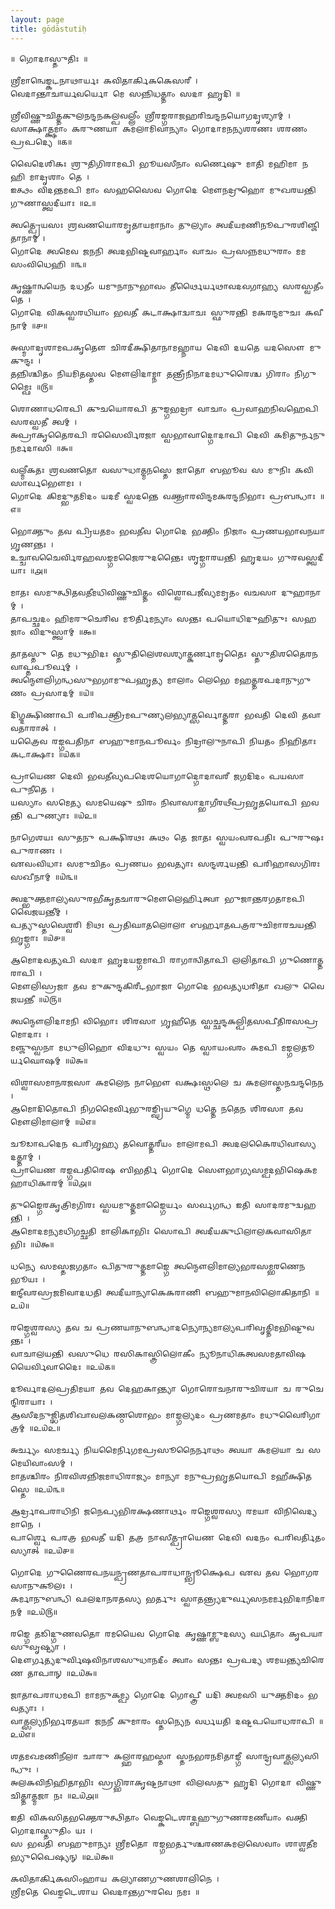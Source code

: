 ```yaml
---
layout: page
title: gōdāstutiḥ
---
```

    ॥ 𑌗𑍋𑌦𑌾𑌸𑍍𑌤𑍁𑌤𑌿𑌃 ॥

    𑌶𑍍𑌰𑍀𑌮𑌾𑌨𑍍𑌵𑍇𑌙𑍍𑌕𑌟𑌨𑌾𑌥𑌾𑌰𑍍𑌯𑌃 𑌕𑌵𑌿𑌤𑌾𑌰𑍍𑌕𑌿𑌕𑌕𑍇𑌸𑌰𑍀 ।
    𑌵𑍇𑌦𑌾𑌨𑍍𑌤𑌾𑌚𑌾𑌰𑍍𑌯𑌵𑌰𑍍𑌯𑍋 𑌮𑍇 𑌸𑌨𑍍𑌨𑌿𑌧𑌤𑍍𑌤𑌾𑌂 𑌸𑌦𑌾 𑌹𑍃𑌦𑌿 ॥

    𑌶𑍍𑌰𑍀𑌵𑌿𑌷𑍍𑌣𑍁𑌚𑌿𑌤𑍍𑌤𑌕𑍁𑌲𑌨𑌨𑍍𑌦𑌨𑌕𑌲𑍍𑌪𑌵𑌲𑍍𑌲𑍀𑌂 𑌶𑍍𑌰𑍀𑌰𑌙𑍍𑌗𑌰𑌾𑌜𑌹𑌰𑌿𑌚𑌨𑍍𑌦𑌨𑌯𑍋𑌗𑌦𑍃𑌶𑍍𑌯𑌾𑌮𑍍 ।
    𑌸𑌾𑌕𑍍𑌷𑌾𑌤𑍍𑌕𑍍𑌷𑌮𑌾𑌂 𑌕𑌰𑍁𑌣𑌯𑌾 𑌕𑌮𑌲𑌾𑌮𑌿𑌵𑌾𑌨𑍍𑌯𑌾𑌂 𑌗𑍋𑌦𑌾𑌮𑌨𑌨𑍍𑌯𑌶𑌰𑌣𑌃 𑌶𑌰𑌣𑌂 𑌪𑍍𑌰𑌪𑌦𑍍𑌯𑍇 ॥௧॥

    𑌵𑍈𑌦𑍇𑌶𑌿𑌕𑌃 𑌶𑍍𑌰𑍁𑌤𑌿𑌗𑌿𑌰𑌾𑌮𑌪𑌿 𑌭𑍂𑌯𑌸𑍀𑌨𑌾𑌂 𑌵𑌰𑍍𑌣𑍇𑌷𑍁 𑌮𑌾𑌤𑌿 𑌮𑌹𑌿𑌮𑌾 𑌨 𑌹𑌿 𑌮𑌾𑌦𑍃𑌶𑌾𑌂 𑌤𑍇 ।
    𑌇𑌤𑍍𑌥𑌂 𑌵𑌿𑌦𑌨𑍍𑌤𑌮𑌪𑌿 𑌮𑌾𑌂 𑌸𑌹𑌸𑍈𑌵 𑌗𑍋𑌦𑍇 𑌮𑍌𑌨𑌦𑍍𑌰𑍁𑌹𑍋 𑌮𑍁𑌖𑌰𑌯𑌨𑍍𑌤𑌿 𑌗𑍁𑌣𑌾𑌸𑍍𑌤𑍍𑌵𑌦𑍀𑌯𑌾𑌃 ॥௨॥

    𑌤𑍍𑌵𑌤𑍍𑌪𑍍𑌰𑍇𑌯𑌸𑌃 𑌶𑍍𑌰𑌵𑌣𑌯𑍋𑌰𑌮𑍃𑌤𑌾𑌯𑌮𑌾𑌨𑌾𑌂 𑌤𑍁𑌲𑍍𑌯𑌾𑌂 𑌤𑍍𑌵𑌦𑍀𑌯𑌮𑌣𑌿𑌨𑍂𑌪𑍁𑌰𑌶𑌿𑌞𑍍𑌜𑌿𑌤𑌾𑌨𑌾𑌮𑍍 ।
    𑌗𑍋𑌦𑍇 𑌤𑍍𑌵𑌮𑍇𑌵 𑌜𑌨𑌨𑌿 𑌤𑍍𑌵𑌦𑌭𑌿𑌷𑍍𑌟𑌵𑌾𑌰𑍍𑌹𑌾𑌂 𑌵𑌾𑌚𑌂 𑌪𑍍𑌰𑌸𑌨𑍍𑌨𑌮𑌧𑍁𑌰𑌾𑌂 𑌮𑌮 𑌸𑌂𑌵𑌿𑌧𑍇𑌹𑌿 ॥௩॥

    𑌕𑍃𑌷𑍍𑌣𑌾𑌨𑍍𑌵𑌯𑍇𑌨 𑌦𑌧𑌤𑍀𑌂 𑌯𑌮𑍁𑌨𑌾𑌨𑍁𑌭𑌾𑌵𑌂 𑌤𑍀𑌰𑍍𑌥𑍈𑌰𑍍𑌯𑌥𑌾𑌵𑌦𑌵𑌗𑌾𑌹𑍍𑌯 𑌸𑌰𑌸𑍍𑌵𑌤𑍀𑌂 𑌤𑍇 ।
    𑌗𑍋𑌦𑍇 𑌵𑌿𑌕𑌸𑍍𑌵𑌰𑌧𑌿𑌯𑌾𑌂 𑌭𑌵𑌤𑍀 𑌕𑌟𑌾𑌕𑍍𑌷𑌾𑌦𑍍𑌵𑌾𑌚𑌃 𑌸𑍍𑌫𑍁𑌰𑌨𑍍𑌤𑌿 𑌮𑌕𑌰𑌨𑍍𑌦𑌮𑍁𑌚𑌃 𑌕𑌵𑍀𑌨𑌾𑌮𑍍 ॥௪॥

    𑌅𑌸𑍍𑌮𑌾𑌦𑍃𑌶𑌾𑌮𑌪𑌕𑍃𑌤𑍌 𑌚𑌿𑌰𑌦𑍀𑌕𑍍𑌷𑌿𑌤𑌾𑌨𑌾𑌮𑌹𑍍𑌨𑌾𑌯 𑌦𑍇𑌵𑌿 𑌦𑌯𑌤𑍇 𑌯𑌦𑌸𑍌 𑌮𑍁𑌕𑍁𑌨𑍍𑌦𑌃 ।
    𑌤𑌨𑍍𑌨𑌿𑌶𑍍𑌚𑌿𑌤𑌂 𑌨𑌿𑌯𑌮𑌿𑌤𑌸𑍍𑌤𑌵 𑌮𑍌𑌲𑌿𑌦𑌾𑌮𑍍𑌨𑌾 𑌤𑌨𑍍𑌤𑍍𑌰𑍀𑌨𑌿𑌨𑌾𑌦𑌮𑌧𑍁𑌰𑍈𑌶𑍍𑌚 𑌗𑌿𑌰𑌾𑌂 𑌨𑌿𑌗𑍁𑌮𑍍𑌫𑍈𑌃 ॥௫॥

    𑌶𑍋𑌣𑌾𑌧𑌰𑍇𑌪𑌿 𑌕𑍁𑌚𑌯𑍋𑌰𑌪𑌿 𑌤𑍁𑌙𑍍𑌗𑌭𑌦𑍍𑌰𑌾 𑌵𑌾𑌚𑌾𑌂 𑌪𑍍𑌰𑌵𑌾𑌹𑌨𑌿𑌵𑌹𑍇𑌪𑌿 𑌸𑌰𑌸𑍍𑌵𑌤𑍀 𑌤𑍍𑌵𑌮𑍍 ।
    𑌅𑌪𑍍𑌰𑌾𑌕𑍃𑌤𑍈𑌰𑌪𑌿 𑌰𑌸𑍈𑌰𑍍𑌵𑌿𑌰𑌜𑌾 𑌸𑍍𑌵𑌭𑌾𑌵𑌾𑌦𑍍𑌗𑍋𑌦𑌾𑌪𑌿 𑌦𑍇𑌵𑌿 𑌕𑌮𑌿𑌤𑍁𑌰𑍍𑌨𑌨𑍁 𑌨𑌰𑍍𑌮𑌦𑌾𑌸𑌿 ॥௬॥

    𑌵𑌲𑍍𑌮𑍀𑌕𑌤𑌃 𑌶𑍍𑌰𑌵𑌣𑌤𑍋 𑌵𑌸𑍁𑌧𑌾𑌤𑍍𑌮𑌨𑌸𑍍𑌤𑍇 𑌜𑌾𑌤𑍋 𑌬𑌭𑍂𑌵 𑌸 𑌮𑍁𑌨𑌿𑌃 𑌕𑌵𑌿𑌸𑌾𑌰𑍍𑌵𑌭𑍌𑌮𑌃 ।
    𑌗𑍋𑌦𑍇 𑌕𑌿𑌮𑌦𑍍𑌭𑍁𑌤𑌮𑌿𑌦𑌂 𑌯𑌦𑌮𑍀 𑌸𑍍𑌵𑌦𑌨𑍍𑌤𑍇 𑌵𑌕𑍍𑌤𑍍𑌰𑌾𑌰𑌵𑌿𑌨𑍍𑌦𑌮𑌕𑌰𑌨𑍍𑌦𑌨𑌿𑌭𑌾𑌃 𑌪𑍍𑌰𑌬𑌨𑍍𑌧𑌾𑌃 ॥௭॥

    𑌭𑍋𑌕𑍍𑌤𑍁𑌂 𑌤𑌵 𑌪𑍍𑌰𑌿𑌯𑌤𑌮𑌂 𑌭𑌵𑌤𑍀𑌵 𑌗𑍋𑌦𑍇 𑌭𑌕𑍍𑌤𑌿𑌂 𑌨𑌿𑌜𑌾𑌂 𑌪𑍍𑌰𑌣𑌯𑌭𑌾𑌵𑌨𑌯𑌾 𑌗𑍃𑌣𑌨𑍍𑌤𑌃 ।
    𑌉𑌚𑍍𑌚𑌾𑌵𑌚𑍈𑌰𑍍𑌵𑌿𑌰𑌹𑌸𑌙𑍍𑌗𑌮𑌜𑍈𑌰𑍁𑌦𑌨𑍍𑌤𑍈𑌃 𑌶𑍃𑌙𑍍𑌗𑌾𑌰𑌯𑌨𑍍𑌤𑌿 𑌹𑍃𑌦𑌯𑌂 𑌗𑍁𑌰𑌵𑌸𑍍𑌤𑍍𑌵𑌦𑍀𑌯𑌾𑌃 ॥௮॥

    𑌮𑌾𑌤𑌃 𑌸𑌮𑍁𑌤𑍍𑌥𑌿𑌤𑌵𑌤𑍀𑌮𑌧𑌿𑌵𑌿𑌷𑍍𑌣𑍁𑌚𑌿𑌤𑍍𑌤𑌂 𑌵𑌿𑌶𑍍𑌵𑍋𑌪𑌜𑍀𑌵𑍍𑌯𑌮𑌮𑍃𑌤𑌂 𑌵𑌚𑌸𑌾 𑌦𑍁𑌹𑌾𑌨𑌾𑌮𑍍 ।
    𑌤𑌾𑌪𑌚𑍍𑌛𑌦𑌂 𑌹𑌿𑌮𑌰𑍁𑌚𑍇𑌰𑌿𑌵 𑌮𑍂𑌰𑍍𑌤𑌿𑌮𑌨𑍍𑌯𑌾𑌂 𑌸𑌨𑍍𑌤𑌃 𑌪𑌯𑍋𑌧𑌿𑌦𑍁𑌹𑌿𑌤𑍁𑌃 𑌸𑌹𑌜𑌾𑌂 𑌵𑌿𑌦𑍁𑌸𑍍𑌤𑍍𑌵𑌾𑌮𑍍 ॥௯॥

    𑌤𑌾𑌤𑌸𑍍𑌤𑍁 𑌤𑍇 𑌮𑌧𑍁𑌭𑌿𑌦𑌃 𑌸𑍍𑌤𑍁𑌤𑌿𑌲𑍇𑌶𑌵𑌶𑍍𑌯𑌾𑌤𑍍𑌕𑌰𑍍𑌣𑌾𑌮𑍃𑌤𑍈𑌃 𑌸𑍍𑌤𑍁𑌤𑌿𑌶𑌤𑍈𑌰𑌨𑌵𑌾𑌪𑍍𑌤𑌪𑍂𑌰𑍍𑌵𑌮𑍍 ।
    𑌤𑍍𑌵𑌨𑍍𑌮𑍌𑌲𑌿𑌗𑌨𑍍𑌧𑌸𑍁𑌭𑌗𑌾𑌮𑍁𑌪𑌹𑍃𑌤𑍍𑌯 𑌮𑌾𑌲𑌾𑌂 𑌲𑍇𑌭𑍇 𑌮𑌹𑌤𑍍𑌤𑌰𑌪𑌦𑌾𑌨𑍁𑌗𑍁𑌣𑌂 𑌪𑍍𑌰𑌸𑌾𑌦𑌮𑍍 ॥௰॥

    𑌦𑌿𑌗𑍍𑌦𑌕𑍍𑌷𑌿𑌣𑌾𑌪𑌿 𑌪𑌰𑌿𑌪𑌕𑍍𑌤𑍍𑌰𑌿𑌮𑌪𑍁𑌣𑍍𑌯𑌲𑌭𑍍𑌯𑌾𑌤𑍍𑌸𑌰𑍍𑌵𑍋𑌤𑍍𑌤𑌰𑌾 𑌭𑌵𑌤𑌿 𑌦𑍇𑌵𑌿 𑌤𑌵𑌾𑌵𑌤𑌾𑌰𑌾𑌤𑍍 ।
    𑌯𑌤𑍍𑌰𑍈𑌵 𑌰𑌙𑍍𑌗𑌪𑌤𑌿𑌨𑌾 𑌬𑌹𑍁𑌮𑌾𑌨𑌪𑍂𑌰𑍍𑌵𑌂 𑌨𑌿𑌦𑍍𑌰𑌾𑌲𑍁𑌨𑌾𑌪𑌿 𑌨𑌿𑌯𑌤𑌂 𑌨𑌿𑌹𑌿𑌤𑌾𑌃 𑌕𑌟𑌾𑌕𑍍𑌷𑌾𑌃 ॥௰௧॥

    𑌪𑍍𑌰𑌾𑌯𑍇𑌣 𑌦𑍇𑌵𑌿 𑌭𑌵𑌤𑍀𑌵𑍍𑌯𑌪𑌦𑍇𑌶𑌯𑍋𑌗𑌾𑌦𑍍𑌗𑍋𑌦𑌾𑌵𑌰𑍀 𑌜𑌗𑌦𑌿𑌦𑌂 𑌪𑌯𑌸𑌾 𑌪𑍁𑌨𑍀𑌤𑍇 ।
    𑌯𑌸𑍍𑌯𑌾𑌂 𑌸𑌮𑍇𑌤𑍍𑌯 𑌸𑌮𑌯𑍇𑌷𑍁 𑌚𑌿𑌰𑌂 𑌨𑌿𑌵𑌾𑌸𑌾𑌦𑍍𑌭𑌾𑌗𑍀𑌰𑌥𑍀𑌪𑍍𑌰𑌭𑍃𑌤𑌯𑍋𑌪𑌿 𑌭𑌵𑌨𑍍𑌤𑌿 𑌪𑍁𑌣𑍍𑌯𑌾𑌃 ॥௰௨॥

    𑌨𑌾𑌗𑍇𑌶𑌯𑌃 𑌸𑍁𑌤𑌨𑍁 𑌪𑌕𑍍𑌷𑌿𑌰𑌥𑌃 𑌕𑌥𑌂 𑌤𑍇 𑌜𑌾𑌤𑌃 𑌸𑍍𑌵𑌯𑌂𑌵𑌰𑌪𑌤𑌿𑌃 𑌪𑍁𑌰𑍁𑌷𑌃 𑌪𑍁𑌰𑌾𑌣𑌃 ।
    𑌏𑌵𑌂𑌵𑌿𑌧𑌾𑌃 𑌸𑌮𑍁𑌚𑌿𑌤𑌂 𑌪𑍍𑌰𑌣𑌯𑌂 𑌭𑌵𑌤𑍍𑌯𑌾𑌃 𑌸𑌨𑍍𑌦𑌰𑍍𑌶𑌯𑌨𑍍𑌤𑌿 𑌪𑌰𑌿𑌹𑌾𑌸𑌗𑌿𑌰𑌃 𑌸𑌖𑍀𑌨𑌾𑌮𑍍 ॥௰௩॥

    𑌤𑍍𑌵𑌦𑍍𑌭𑍁𑌕𑍍𑌤𑌮𑌾𑌲𑍍𑌯𑌸𑍁𑌰𑌭𑍀𑌕𑍃𑌤𑌚𑌾𑌰𑍁𑌮𑍌𑌲𑍇𑌰𑍍𑌹𑌿𑌤𑍍𑌵𑌾 𑌭𑍁𑌜𑌾𑌨𑍍𑌤𑌰𑌗𑌤𑌾𑌮𑌪𑌿 𑌵𑍈𑌜𑌯𑌨𑍍𑌤𑍀𑌮𑍍 ।
    𑌪𑌤𑍍𑌯𑍁𑌸𑍍𑌤𑌵𑍇𑌶𑍍𑌵𑌰𑌿 𑌮𑌿𑌥𑌃 𑌪𑍍𑌰𑌤𑌿𑌘𑌾𑌤𑌲𑍋𑌲𑌾 𑌬𑌰𑍍𑌹𑌾𑌤𑌪𑌤𑍍𑌰𑌰𑍁𑌚𑌿𑌮𑌾𑌰𑌚𑌯𑌨𑍍𑌤𑌿 𑌭𑍃𑌙𑍍𑌗𑌾𑌃 ॥௰௪॥

    𑌆𑌮𑍋𑌦𑌵𑌤𑍍𑌯𑌪𑌿 𑌸𑌦𑌾 𑌹𑍃𑌦𑌯𑌙𑍍𑌗𑌮𑌾𑌪𑌿 𑌰𑌾𑌗𑌾𑌨𑍍𑌵𑌿𑌤𑌾𑌪𑌿 𑌲𑌲𑌿𑌤𑌾𑌪𑌿 𑌗𑍁𑌣𑍋𑌤𑍍𑌤𑌰𑌾𑌪𑌿 ।
    𑌮𑍌𑌲𑌿𑌸𑍍𑌰𑌜𑌾 𑌤𑌵 𑌮𑍁𑌕𑍁𑌨𑍍𑌦𑌕𑌿𑌰𑍀𑌟𑌭𑌾𑌜𑌾 𑌗𑍋𑌦𑍇 𑌭𑌵𑌤𑍍𑌯𑌧𑌰𑌿𑌤𑌾 𑌖𑌲𑍁 𑌵𑍈𑌜𑌯𑌨𑍍𑌤𑍀 ॥௰௫॥

    𑌤𑍍𑌵𑌨𑍍𑌮𑍌𑌲𑌿𑌦𑌾𑌮𑌨𑌿 𑌵𑌿𑌭𑍋𑌃 𑌶𑌿𑌰𑌸𑌾 𑌗𑍃𑌹𑍀𑌤𑍇 𑌸𑍍𑌵𑌚𑍍𑌛𑌨𑍍𑌦𑌕𑌲𑍍𑌪𑌿𑌤𑌸𑌪𑍀𑌤𑌿𑌰𑌸𑌪𑍍𑌰𑌮𑍋𑌦𑌾𑌃 ।
    𑌮𑌞𑍍𑌜𑍁𑌸𑍍𑌵𑌨𑌾 𑌮𑌧𑍁𑌲𑌿𑌹𑍋 𑌵𑌿𑌦𑌧𑍁𑌃 𑌸𑍍𑌵𑌯𑌂 𑌤𑍇 𑌸𑍍𑌵𑌾𑌯𑌂𑌵𑌰𑌂 𑌕𑌮𑌪𑌿 𑌮𑌙𑍍𑌗𑌲𑌤𑍂𑌰𑍍𑌯𑌘𑍋𑌷𑌮𑍍 ॥௰௬॥

    𑌵𑌿𑌶𑍍𑌵𑌾𑌸𑌮𑌾𑌨𑌰𑌜𑌸𑌾 𑌕𑌮𑌲𑍇𑌨 𑌨𑌾𑌭𑍌 𑌵𑌕𑍍𑌷𑌃𑌸𑍍𑌥𑌲𑍇 𑌚 𑌕𑌮𑌲𑌾𑌸𑍍𑌤𑌨𑌚𑌨𑍍𑌦𑌨𑍇𑌨 ।
    𑌆𑌮𑍋𑌦𑌿𑌤𑍋𑌪𑌿 𑌨𑌿𑌗𑌮𑍈𑌰𑍍𑌵𑌿𑌭𑍁𑌰𑌙𑍍𑌘𑍍𑌰𑌿𑌯𑍁𑌗𑍍𑌮𑍇 𑌧𑌤𑍍𑌤𑍇 𑌨𑌤𑍇𑌨 𑌶𑌿𑌰𑌸𑌾 𑌤𑌵 𑌮𑍌𑌲𑌿𑌮𑌾𑌲𑌾𑌮𑍍 ॥௰௭॥

    𑌚𑍂𑌡𑌾𑌪𑌦𑍇𑌨 𑌪𑌰𑌿𑌗𑍃𑌹𑍍𑌯 𑌤𑌵𑍋𑌤𑍍𑌤𑌰𑍀𑌯𑌂 𑌮𑌾𑌲𑌾𑌮𑌪𑌿 𑌤𑍍𑌵𑌦𑌲𑌕𑍈𑌰𑌧𑌿𑌵𑌾𑌸𑍍𑌯 𑌦𑌤𑍍𑌤𑌾𑌮𑍍 ।
    𑌪𑍍𑌰𑌾𑌯𑍇𑌣 𑌰𑌙𑍍𑌗𑌪𑌤𑌿𑌰𑍇𑌷 𑌬𑌿𑌭𑌰𑍍𑌤𑌿 𑌗𑍋𑌦𑍇 𑌸𑍌𑌭𑌾𑌗𑍍𑌯𑌸𑌮𑍍𑌪𑌦𑌭𑌿𑌷𑍇𑌕𑌮𑌹𑌾𑌧𑌿𑌕𑌾𑌰𑌮𑍍 ॥௰௮॥

    𑌤𑍁𑌙𑍍𑌗𑍈𑌰𑌕𑍃𑌤𑍍𑌰𑌿𑌮𑌗𑌿𑌰𑌃 𑌸𑍍𑌵𑌯𑌮𑍁𑌤𑍍𑌤𑌮𑌾𑌙𑍍𑌗𑍈𑌰𑍍𑌯𑌂 𑌸𑌰𑍍𑌵𑌗𑌨𑍍𑌧 𑌇𑌤𑌿 𑌸𑌾𑌦𑌰𑌮𑍁𑌦𑍍𑌵𑌹𑌨𑍍𑌤𑌿 ।
    𑌆𑌮𑍋𑌦𑌮𑌨𑍍𑌯𑌮𑌧𑌿𑌗𑌚𑍍𑌛𑌤𑌿 𑌮𑌾𑌲𑌿𑌕𑌾𑌭𑌿𑌃 𑌸𑍋𑌪𑌿 𑌤𑍍𑌵𑌦𑍀𑌯𑌕𑍁𑌟𑌿𑌲𑌾𑌲𑌕𑌵𑌾𑌸𑌿𑌤𑌾𑌭𑌿𑌃 ॥௰௯॥

    𑌧𑌨𑍍𑌯𑍇 𑌸𑌮𑌸𑍍𑌤𑌜𑌗𑌤𑌾𑌂 𑌪𑌿𑌤𑍁𑌰𑍁𑌤𑍍𑌤𑌮𑌾𑌙𑍍𑌗𑍇 𑌤𑍍𑌵𑌨𑍍𑌮𑍌𑌲𑌿𑌮𑌾𑌲𑍍𑌯𑌭𑌰𑌸𑌮𑍍𑌭𑌰𑌣𑍇𑌨 𑌭𑍂𑌯𑌃 ।
    𑌇𑌨𑍍𑌦𑍀𑌵𑌰𑌸𑍍𑌰𑌜𑌮𑌿𑌵𑌾𑌦𑌧𑌤𑌿 𑌤𑍍𑌵𑌦𑍀𑌯𑌾𑌨𑍍𑌯𑌾𑌕𑍇𑌕𑌰𑌾𑌣𑌿 𑌬𑌹𑍁𑌮𑌾𑌨𑌵𑌿𑌲𑍋𑌕𑌿𑌤𑌾𑌨𑌿 ॥௨௰॥

    𑌰𑌙𑍍𑌗𑍇𑌶𑍍𑌵𑌰𑌸𑍍𑌯 𑌤𑌵 𑌚 𑌪𑍍𑌰𑌣𑌯𑌾𑌨𑍁𑌬𑌨𑍍𑌧𑌾𑌦𑌨𑍍𑌯𑍋𑌨𑍍𑌯𑌮𑌾𑌲𑍍𑌯𑌪𑌰𑌿𑌵𑍃𑌤𑍍𑌤𑌿𑌮𑌭𑌿𑌷𑍍𑌟𑍁𑌵𑌨𑍍𑌤𑌃 ।
    𑌵𑌾𑌚𑌾𑌲𑌯𑌨𑍍𑌤𑌿 𑌵𑌸𑍁𑌧𑍇 𑌰𑌸𑌿𑌕𑌾𑌸𑍍𑌤𑍍𑌰𑌿𑌲𑍋𑌕𑍀𑌂 𑌨𑍍𑌯𑍂𑌨𑌾𑌧𑌿𑌕𑌤𑍍𑌵𑌸𑌮𑌤𑌾𑌵𑌿𑌷𑌯𑍈𑌰𑍍𑌵𑌿𑌵𑌾𑌦𑍈𑌃 ॥௨௰௧॥

    𑌦𑍂𑌰𑍍𑌵𑌾𑌦𑌲𑌪𑍍𑌰𑌤𑌿𑌮𑌯𑌾 𑌤𑌵 𑌦𑍇𑌹𑌕𑌾𑌨𑍍𑌤𑍍𑌯𑌾 𑌗𑍋𑌰𑍋𑌚𑌨𑌾𑌰𑍁𑌚𑌿𑌰𑌯𑌾 𑌚 𑌰𑍁𑌚𑍇𑌨𑍍𑌦𑌿𑌰𑌾𑌯𑌾𑌃 ।
    𑌆𑌸𑍀𑌦𑌨𑍁𑌜𑍍𑌝𑌿𑌤𑌶𑌿𑌖𑌾𑌵𑌲𑌕𑌣𑍍𑌠𑌶𑍋𑌭𑌂 𑌮𑌾𑌙𑍍𑌗𑌲𑍍𑌯𑌦𑌂 𑌪𑍍𑌰𑌣𑌮𑌤𑌾𑌂 𑌮𑌧𑍁𑌵𑍈𑌰𑌿𑌗𑌾𑌤𑍍𑌰𑌮𑍍 ॥௨௰௨॥

    𑌅𑌰𑍍𑌚𑍍𑌯𑌂 𑌸𑌮𑌰𑍍𑌚𑍍𑌯 𑌨𑌿𑌯𑌮𑍈𑌰𑍍𑌨𑌿𑌗𑌮𑌪𑍍𑌰𑌸𑍂𑌨𑍈𑌰𑍍𑌨𑌾𑌥𑌂 𑌤𑍍𑌵𑌯𑌾 𑌕𑌮𑌲𑌯𑌾 𑌚 𑌸𑌮𑍇𑌯𑌿𑌵𑌾𑌂𑌸𑌮𑍍 ।
    𑌮𑌾𑌤𑌶𑍍𑌚𑌿𑌰𑌂 𑌨𑌿𑌰𑌵𑌿𑌶𑌨𑍍𑌨𑌿𑌜𑌮𑌾𑌧𑌿𑌰𑌾𑌜𑍍𑌯𑌂 𑌮𑌾𑌨𑍍𑌯𑌾 𑌮𑌨𑍁𑌪𑍍𑌰𑌭𑍃𑌤𑌯𑍋𑌪𑌿 𑌮𑌹𑍀𑌕𑍍𑌷𑌿𑌤𑌸𑍍𑌤𑍇 ॥௨௰௩॥

    𑌆𑌰𑍍𑌦𑍍𑌰𑌾𑌪𑌰𑌾𑌧𑌿𑌨𑌿 𑌜𑌨𑍇𑌪𑍍𑌯𑌭𑌿𑌰𑌕𑍍𑌷𑌣𑌾𑌰𑍍𑌥𑌂 𑌰𑌙𑍍𑌗𑍇𑌶𑍍𑌵𑌰𑌸𑍍𑌯 𑌰𑌮𑌯𑌾 𑌵𑌿𑌨𑌿𑌵𑍇𑌦𑍍𑌯𑌮𑌾𑌨𑍇 ।
    𑌪𑌾𑌰𑍍𑌶𑍍𑌵𑍇 𑌪𑌰𑌤𑍍𑌰 𑌭𑌵𑌤𑍀 𑌯𑌦𑌿 𑌤𑌤𑍍𑌰 𑌨𑌾𑌸𑍀𑌤𑍍𑌪𑍍𑌰𑌾𑌯𑍇𑌣 𑌦𑍇𑌵𑌿 𑌵𑌦𑌨𑌂 𑌪𑌰𑌿𑌵𑌰𑍍𑌤𑌿𑌤𑌂 𑌸𑍍𑌯𑌾𑌤𑍍 ॥௨௰௪॥

    𑌗𑍋𑌦𑍇 𑌗𑍁𑌣𑍈𑌰𑌪𑌨𑌯𑌨𑍍𑌪𑍍𑌰𑌣𑌤𑌾𑌪𑌰𑌾𑌧𑌾𑌨𑍍𑌭𑍍𑌰𑍂𑌕𑍍𑌷𑍇𑌪 𑌏𑌵 𑌤𑌵 𑌭𑍋𑌗𑌰𑌸𑌾𑌨𑍁𑌕𑍂𑌲𑌃 ।
    𑌕𑌰𑍍𑌮𑌾𑌨𑍁𑌬𑌨𑍍𑌧𑌿 𑌫𑌲𑌦𑌾𑌨𑌰𑌤𑌸𑍍𑌯 𑌭𑌰𑍍𑌤𑍁𑌃 𑌸𑍍𑌵𑌾𑌤𑌨𑍍𑌤𑍍𑌰𑍍𑌯𑌦𑍁𑌰𑍍𑌵𑍍𑌯𑌸𑌨𑌮𑌰𑍍𑌮𑌭𑌿𑌦𑌾𑌨𑌿𑌦𑌾𑌨𑌮𑍍 ॥௨௰௫॥

    𑌰𑌙𑍍𑌗𑍇 𑌤𑌡𑌿𑌦𑍍𑌗𑍁𑌣𑌵𑌤𑍋 𑌰𑌮𑌯𑍈𑌵 𑌗𑍋𑌦𑍇 𑌕𑍃𑌷𑍍𑌣𑌾𑌮𑍍𑌬𑍁𑌦𑌸𑍍𑌯 𑌘𑌟𑌿𑌤𑌾𑌂 𑌕𑍃𑌪𑌯𑌾 𑌸𑍁𑌵𑍃𑌷𑍍𑌟𑍍𑌯𑌾 ।
    𑌦𑍌𑌰𑍍𑌗𑌤𑍍𑌯𑌦𑍁𑌰𑍍𑌵𑌿𑌷𑌵𑌿𑌨𑌾𑌶𑌸𑍁𑌧𑌾𑌨𑌦𑍀𑌂 𑌤𑍍𑌵𑌾𑌂 𑌸𑌨𑍍𑌤𑌃 𑌪𑍍𑌰𑌪𑌦𑍍𑌯 𑌶𑌮𑌯𑌨𑍍𑌤𑍍𑌯𑌚𑌿𑌰𑍇𑌣 𑌤𑌾𑌪𑌾𑌨𑍍 ॥௨௰௬॥

    𑌜𑌾𑌤𑌾𑌪𑌰𑌾𑌧𑌮𑌪𑌿 𑌮𑌾𑌮𑌨𑍁𑌕𑌮𑍍𑌪𑍍𑌯 𑌗𑍋𑌦𑍇 𑌗𑍋𑌪𑍍𑌤𑍍𑌰𑍀 𑌯𑌦𑌿 𑌤𑍍𑌵𑌮𑌸𑌿 𑌯𑍁𑌕𑍍𑌤𑌮𑌿𑌦𑌂 𑌭𑌵𑌤𑍍𑌯𑌾𑌃 ।
    𑌵𑌾𑌤𑍍𑌸𑌲𑍍𑌯𑌨𑌿𑌰𑍍𑌭𑌰𑌤𑌯𑌾 𑌜𑌨𑌨𑍀 𑌕𑍁𑌮𑌾𑌰𑌂 𑌸𑍍𑌤𑌨𑍍𑌯𑍇𑌨 𑌵𑌰𑍍𑌧𑌯𑌤𑌿 𑌦𑌷𑍍𑌟𑌪𑌯𑍋𑌧𑌰𑌾𑌪𑌿 ॥௨௰௭॥

    𑌶𑌤𑌮𑌖𑌮𑌣𑌿𑌨𑍀𑌲𑌾 𑌚𑌾𑌰𑍁 𑌕𑌲𑍍𑌹𑌾𑌰𑌹𑌸𑍍𑌤𑌾 𑌸𑍍𑌤𑌨𑌭𑌰𑌨𑌮𑌿𑌤𑌾𑌙𑍍𑌗𑍀 𑌸𑌾𑌨𑍍𑌦𑍍𑌰𑌵𑌾𑌤𑍍𑌸𑌲𑍍𑌯𑌸𑌿𑌨𑍍𑌧𑍁𑌃 ।
    𑌅𑌲𑌕𑌵𑌿𑌨𑌿𑌹𑌿𑌤𑌾𑌭𑌿𑌃 𑌸𑍍𑌰𑌗𑍍𑌭𑌿𑌰𑌾𑌕𑍃𑌷𑍍𑌟𑌨𑌾𑌥𑌾 𑌵𑌿𑌲𑌸𑌤𑍁 𑌹𑍃𑌦𑌿 𑌗𑍋𑌦𑌾 𑌵𑌿𑌷𑍍𑌣𑍁𑌚𑌿𑌤𑍍𑌤𑌾𑌤𑍍𑌮𑌜𑌾 𑌨𑌃 ॥௨௰௮॥

    𑌇𑌤𑌿 𑌵𑌿𑌕𑌸𑌿𑌤𑌭𑌕𑍍𑌤𑍇𑌰𑍁𑌤𑍍𑌥𑌿𑌤𑌾𑌂 𑌵𑍇𑌙𑍍𑌕𑌟𑍇𑌶𑌾𑌦𑍍𑌬𑌹𑍁𑌗𑍁𑌣𑌰𑌮𑌣𑍀𑌯𑌾𑌂 𑌵𑌕𑍍𑌤𑌿 𑌗𑍋𑌦𑌾𑌸𑍍𑌤𑍁𑌤𑌿𑌂 𑌯𑌃 ।
    𑌸 𑌭𑌵𑌤𑌿 𑌬𑌹𑍁𑌮𑌾𑌨𑍍𑌯𑌃 𑌶𑍍𑌰𑍀𑌮𑌤𑍋 𑌰𑌙𑍍𑌗𑌭𑌰𑍍𑌤𑍁𑌶𑍍𑌚𑌰𑌣𑌕𑌮𑌲𑌸𑍇𑌵𑌾𑌂 𑌶𑌾𑌶𑍍𑌵𑌤𑍀𑌮𑌭𑍍𑌯𑍁𑌪𑍈𑌷𑍍𑌯𑌨𑍍 ॥௨௰௯॥

    𑌕𑌵𑌿𑌤𑌾𑌰𑍍𑌕𑌿𑌕𑌸𑌿𑌂𑌹𑌾𑌯 𑌕𑌲𑍍𑌯𑌾𑌣𑌗𑍁𑌣𑌶𑌾𑌲𑌿𑌨𑍇 ।
    𑌶𑍍𑌰𑍀𑌮𑌤𑍇 𑌵𑍇𑌙𑍍𑌕𑌟𑍇𑌶𑌾𑌯 𑌵𑍇𑌦𑌾𑌨𑍍𑌤𑌗𑍁𑌰𑌵𑍇 𑌨𑌮𑌃 ॥
